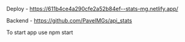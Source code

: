 Deploy - https://611b4ce4a290cfe2a52b84ef--stats-mg.netlify.app/

Backend - https://github.com/PavelMGs/api_stats

To start app use npm start

